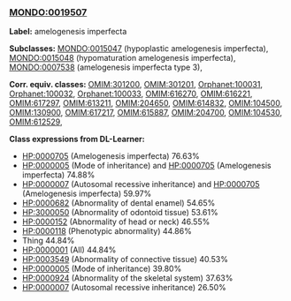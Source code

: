 
### [MONDO:0019507](http://purl.obolibrary.org/obo/MONDO_0019507)
**Label:** amelogenesis imperfecta

**Subclasses:** [MONDO:0015047](http://purl.obolibrary.org/obo/MONDO_0015047) (hypoplastic amelogenesis imperfecta), [MONDO:0015048](http://purl.obolibrary.org/obo/MONDO_0015048) (hypomaturation amelogenesis imperfecta), [MONDO:0007538](http://purl.obolibrary.org/obo/MONDO_0007538) (amelogenesis imperfecta type 3), 

**Corr. equiv. classes:** [OMIM:301200](http://purl.obolibrary.org/obo/OMIM_301200), [OMIM:301201](http://purl.obolibrary.org/obo/OMIM_301201), [Orphanet:100031](http://www.orpha.net/ORDO/Orphanet_100031), [Orphanet:100032](http://www.orpha.net/ORDO/Orphanet_100032), [Orphanet:100033](http://www.orpha.net/ORDO/Orphanet_100033), [OMIM:616270](http://purl.obolibrary.org/obo/OMIM_616270), [OMIM:616221](http://purl.obolibrary.org/obo/OMIM_616221), [OMIM:617297](http://purl.obolibrary.org/obo/OMIM_617297), [OMIM:613211](http://purl.obolibrary.org/obo/OMIM_613211), [OMIM:204650](http://purl.obolibrary.org/obo/OMIM_204650), [OMIM:614832](http://purl.obolibrary.org/obo/OMIM_614832), [OMIM:104500](http://purl.obolibrary.org/obo/OMIM_104500), [OMIM:130900](http://purl.obolibrary.org/obo/OMIM_130900), [OMIM:617217](http://purl.obolibrary.org/obo/OMIM_617217), [OMIM:615887](http://purl.obolibrary.org/obo/OMIM_615887), [OMIM:204700](http://purl.obolibrary.org/obo/OMIM_204700), [OMIM:104530](http://purl.obolibrary.org/obo/OMIM_104530), [OMIM:612529](http://purl.obolibrary.org/obo/OMIM_612529), 

**Class expressions from DL-Learner:**

- [HP:0000705](http://purl.obolibrary.org/obo/HP_0000705) (Amelogenesis imperfecta) 76.63%
- [HP:0000005](http://purl.obolibrary.org/obo/HP_0000005) (Mode of inheritance) and [HP:0000705](http://purl.obolibrary.org/obo/HP_0000705) (Amelogenesis imperfecta) 74.88%
- [HP:0000007](http://purl.obolibrary.org/obo/HP_0000007) (Autosomal recessive inheritance) and [HP:0000705](http://purl.obolibrary.org/obo/HP_0000705) (Amelogenesis imperfecta) 59.97%
- [HP:0000682](http://purl.obolibrary.org/obo/HP_0000682) (Abnormality of dental enamel) 54.65%
- [HP:3000050](http://purl.obolibrary.org/obo/HP_3000050) (Abnormality of odontoid tissue) 53.61%
- [HP:0000152](http://purl.obolibrary.org/obo/HP_0000152) (Abnormality of head or neck) 46.55%
- [HP:0000118](http://purl.obolibrary.org/obo/HP_0000118) (Phenotypic abnormality) 44.86%
- Thing 44.84%
- [HP:0000001](http://purl.obolibrary.org/obo/HP_0000001) (All) 44.84%
- [HP:0003549](http://purl.obolibrary.org/obo/HP_0003549) (Abnormality of connective tissue) 40.53%
- [HP:0000005](http://purl.obolibrary.org/obo/HP_0000005) (Mode of inheritance) 39.80%
- [HP:0000924](http://purl.obolibrary.org/obo/HP_0000924) (Abnormality of the skeletal system) 37.63%
- [HP:0000007](http://purl.obolibrary.org/obo/HP_0000007) (Autosomal recessive inheritance) 26.50%


